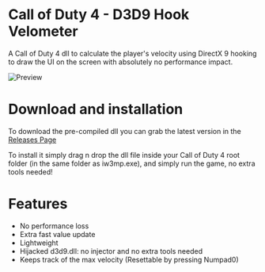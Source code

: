 # Call of Duty 4 - D3D9 Hook Velometer

A Call of Duty 4 dll to calculate the player's velocity using DirectX 9 hooking to draw the UI on the screen with absolutely no performance impact.

![Preview](https://i.imgur.com/ZhEoDhZ.jpg)

# Download and installation
To download the pre-compiled dll you can grab the latest version in the [Releases Page](https://github.com/Rex109/D3D9-Hook-CoD4-Velometer/releases)

To install it simply drag n drop the dll file inside your Call of Duty 4 root folder (in the same folder as iw3mp.exe), and simply run the game, no extra tools needed!


# Features
- No performance loss
- Extra fast value update
- Lightweight
- Hijacked d3d9.dll: no injector and no extra tools needed
- Keeps track of the max velocity (Resettable by pressing Numpad0)
